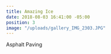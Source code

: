 ```yaml
---
title: Amazing Ice
date: 2018-08-03 16:41:00 -05:00
position: 3
image: "/uploads/gallery_IMG_2303.JPG"
---
```


Asphalt Paving